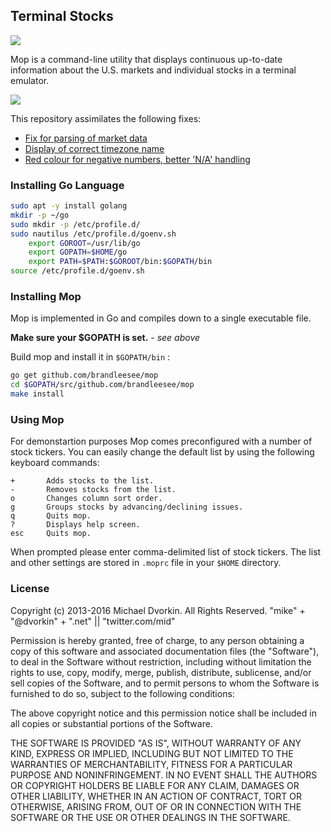 ## Terminal Stocks

![](https://github.com/mop-tracker/mop/blob/master/doc/screenshot.png)

Mop is a command-line utility that displays continuous up-to-date information about the U.S. markets and individual stocks in a terminal emulator. 

![](http://i.imgur.com/SkyRCpW.png)

This repository assimilates the following fixes:

* [Fix for parsing of market data](https://github.com/mop-tracker/mop/pull/24/commits/641b65aa60f6a3090186fb3a87fc6c9b04e786fe)
* [Display of correct timezone name](https://github.com/cuihantao/mop/commit/7037a19e20d87d2d02037fcfc4e22b4b686d75de)
* [Red colour for negative numbers, better 'N/A' handling](https://github.com/dalbert/mop/commit/ee4f79f97f2261a0fa4eb22f103c2c9ec645d38c)

### Installing Go Language

```bash
sudo apt -y install golang
mkdir -p ~/go
sudo mkdir -p /etc/profile.d/
sudo nautilus /etc/profile.d/goenv.sh
    export GOROOT=/usr/lib/go
    export GOPATH=$HOME/go
    export PATH=$PATH:$GOROOT/bin:$GOPATH/bin
source /etc/profile.d/goenv.sh
```

### Installing Mop

Mop is implemented in Go and compiles down to a single executable file.

**Make sure your $GOPATH is set.** - *see above*

Build mop and install it in ` $GOPATH/bin ` :

```bash
go get github.com/brandleesee/mop
cd $GOPATH/src/github.com/brandleesee/mop
make install
```

### Using Mop

For demonstartion purposes Mop comes preconfigured with a number of
stock tickers. You can easily change the default list by using the
following keyboard commands:

    +       Adds stocks to the list.
    -       Removes stocks from the list.
    o       Changes column sort order.
    g       Groups stocks by advancing/declining issues.
    q       Quits mop.
    ?       Displays help screen.
    esc     Quits mop.

When prompted please enter comma-delimited list of stock tickers. The
list and other settings are stored in ``.moprc`` file in your ``$HOME``
directory.

### License

Copyright (c) 2013-2016 Michael Dvorkin. All Rights Reserved.
"mike" + "@dvorkin" + ".net" || "twitter.com/mid"

Permission is hereby granted, free of charge, to any person obtaining
a copy of this software and associated documentation files (the
"Software"), to deal in the Software without restriction, including
without limitation the rights to use, copy, modify, merge, publish,
distribute, sublicense, and/or sell copies of the Software, and to
permit persons to whom the Software is furnished to do so, subject to
the following conditions:

The above copyright notice and this permission notice shall be
included in all copies or substantial portions of the Software.

THE SOFTWARE IS PROVIDED "AS IS", WITHOUT WARRANTY OF ANY KIND,
EXPRESS OR IMPLIED, INCLUDING BUT NOT LIMITED TO THE WARRANTIES OF
MERCHANTABILITY, FITNESS FOR A PARTICULAR PURPOSE AND
NONINFRINGEMENT. IN NO EVENT SHALL THE AUTHORS OR COPYRIGHT HOLDERS BE
LIABLE FOR ANY CLAIM, DAMAGES OR OTHER LIABILITY, WHETHER IN AN ACTION
OF CONTRACT, TORT OR OTHERWISE, ARISING FROM, OUT OF OR IN CONNECTION
WITH THE SOFTWARE OR THE USE OR OTHER DEALINGS IN THE SOFTWARE.
